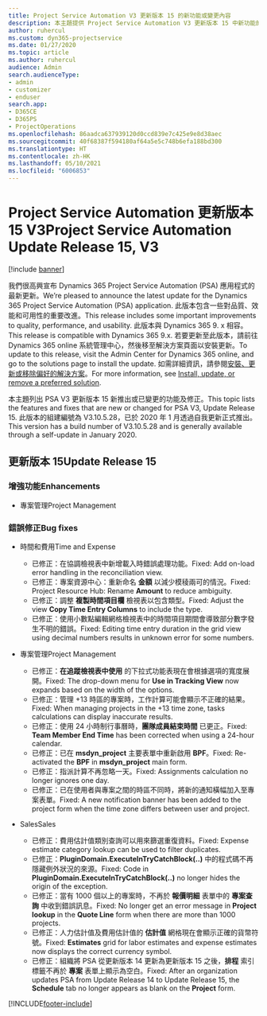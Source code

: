 ```yaml
---
title: Project Service Automation V3 更新版本 15 的新功能或變更內容
description: 本主題提供 Project Service Automation V3 更新版本 15 中新功能的相關資訊。
author: ruhercul
ms.custom: dyn365-projectservice
ms.date: 01/27/2020
ms.topic: article
ms.author: ruhercul
audience: Admin
search.audienceType:
- admin
- customizer
- enduser
search.app:
- D365CE
- D365PS
- ProjectOperations
ms.openlocfilehash: 86aadca637939120d0ccd839e7c425e9e8d38aec
ms.sourcegitcommit: 40f68387f594180af64a5e5c748b6efa188bd300
ms.translationtype: HT
ms.contentlocale: zh-HK
ms.lasthandoff: 05/10/2021
ms.locfileid: "6006853"
---
```

# <a name="project-service-automation-update-release-15-v3"></a><span data-ttu-id="4d3ac-103">Project Service Automation 更新版本 15 V3</span><span class="sxs-lookup"><span data-stu-id="4d3ac-103">Project Service Automation Update Release 15, V3</span></span>

[!include [banner](../includes/psa-now-project-operations.md)]

<span data-ttu-id="4d3ac-104">我們很高興宣布 Dynamics 365 Project Service Automation (PSA) 應用程式的最新更新。</span><span class="sxs-lookup"><span data-stu-id="4d3ac-104">We’re pleased to announce the latest update for the Dynamics 365 Project Service Automation (PSA) application.</span></span> <span data-ttu-id="4d3ac-105">此版本包含一些對品質、效能和可用性的重要改進。</span><span class="sxs-lookup"><span data-stu-id="4d3ac-105">This release includes some important improvements to quality, performance, and usability.</span></span> <span data-ttu-id="4d3ac-106">此版本與 Dynamics 365 9. x 相容。</span><span class="sxs-lookup"><span data-stu-id="4d3ac-106">This release is compatible with Dynamics 365 9.x.</span></span> <span data-ttu-id="4d3ac-107">若要更新至此版本，請前往 Dynamics 365 online 系統管理中心，然後移至解決方案頁面以安裝更新。</span><span class="sxs-lookup"><span data-stu-id="4d3ac-107">To update to this release, visit the Admin Center for Dynamics 365 online, and go to the solutions page to install the update.</span></span> <span data-ttu-id="4d3ac-108">如需詳細資訊，請參閱[安裝、更新或移除偏好的解決方案](/power-platform/admin/install-remove-preferred-solution)。</span><span class="sxs-lookup"><span data-stu-id="4d3ac-108">For more information, see [Install, update, or remove a preferred solution](/power-platform/admin/install-remove-preferred-solution).</span></span>

<span data-ttu-id="4d3ac-109">本主題列出 PSA V3 更新版本 15 新推出或已變更的功能及修正。</span><span class="sxs-lookup"><span data-stu-id="4d3ac-109">This topic lists the features and fixes that are new or changed for PSA V3, Update Release 15.</span></span> <span data-ttu-id="4d3ac-110">此版本的組建編號為 V3.10.5.28，已於 2020 年 1 月透過自我更新正式推出。</span><span class="sxs-lookup"><span data-stu-id="4d3ac-110">This version has a build number of V3.10.5.28 and is generally available through a self-update in January 2020.</span></span>

## <a name="update-release-15"></a><span data-ttu-id="4d3ac-111">更新版本 15</span><span class="sxs-lookup"><span data-stu-id="4d3ac-111">Update Release 15</span></span> 

### <a name="enhancements"></a><span data-ttu-id="4d3ac-112">增強功能</span><span class="sxs-lookup"><span data-stu-id="4d3ac-112">Enhancements</span></span>

- <span data-ttu-id="4d3ac-113">專案管理</span><span class="sxs-lookup"><span data-stu-id="4d3ac-113">Project Management</span></span>

### <a name="bug-fixes"></a><span data-ttu-id="4d3ac-114">錯誤修正</span><span class="sxs-lookup"><span data-stu-id="4d3ac-114">Bug fixes</span></span>

- <span data-ttu-id="4d3ac-115">時間和費用</span><span class="sxs-lookup"><span data-stu-id="4d3ac-115">Time and Expense</span></span>

  - <span data-ttu-id="4d3ac-116">已修正：在協調檢視表中新增載入時錯誤處理功能。</span><span class="sxs-lookup"><span data-stu-id="4d3ac-116">Fixed: Add on-load error handling in the reconciliation view.</span></span>
  - <span data-ttu-id="4d3ac-117">已修正：專案資源中心：重新命名 **金額** 以減少模稜兩可的情況。</span><span class="sxs-lookup"><span data-stu-id="4d3ac-117">Fixed: Project Resource Hub: Rename **Amount** to reduce ambiguity.</span></span>
  - <span data-ttu-id="4d3ac-118">已修正：調整 **複製時間項目欄** 檢視表以包含類型。</span><span class="sxs-lookup"><span data-stu-id="4d3ac-118">Fixed: Adjust the view **Copy Time Entry Columns** to include the type.</span></span>
  - <span data-ttu-id="4d3ac-119">已修正：使用小數點編輯網格檢視表中的時間項目期間會導致部分數字發生不明的錯誤。</span><span class="sxs-lookup"><span data-stu-id="4d3ac-119">Fixed: Editing time entry duration in the grid view using decimal numbers results in unknown error for some numbers.</span></span>

- <span data-ttu-id="4d3ac-120">專案管理</span><span class="sxs-lookup"><span data-stu-id="4d3ac-120">Project Management</span></span>

  - <span data-ttu-id="4d3ac-121">已修正：**在追蹤檢視表中使用** 的下拉式功能表現在會根據選項的寬度展開。</span><span class="sxs-lookup"><span data-stu-id="4d3ac-121">Fixed: The drop-down menu for **Use in Tracking View** now expands based on the width of the options.</span></span>
  - <span data-ttu-id="4d3ac-122">已修正：管理 +13 時區的專案時，工作計算可能會顯示不正確的結果。</span><span class="sxs-lookup"><span data-stu-id="4d3ac-122">Fixed: When managing projects in the +13 time zone, tasks calculations can display inaccurate results.</span></span>
  - <span data-ttu-id="4d3ac-123">已修正：使用 24 小時制行事曆時，**團隊成員結束時間** 已更正。</span><span class="sxs-lookup"><span data-stu-id="4d3ac-123">Fixed: **Team Member End Time** has been corrected when using a 24-hour calendar.</span></span>
  - <span data-ttu-id="4d3ac-124">已修正：已在 **msdyn_project** 主要表單中重新啟用 **BPF**。</span><span class="sxs-lookup"><span data-stu-id="4d3ac-124">Fixed: Re-activated the **BPF** in **msdyn_project** main form.</span></span>
  - <span data-ttu-id="4d3ac-125">已修正：指派計算不再忽略一天。</span><span class="sxs-lookup"><span data-stu-id="4d3ac-125">Fixed: Assignments calculation no longer ignores one day.</span></span>
  - <span data-ttu-id="4d3ac-126">已修正：已在使用者與專案之間的時區不同時，將新的通知橫幅加入至專案表單。</span><span class="sxs-lookup"><span data-stu-id="4d3ac-126">Fixed: A new notification banner has been added to the project form when the time zone differs between user and project.</span></span>

- <span data-ttu-id="4d3ac-127">Sales</span><span class="sxs-lookup"><span data-stu-id="4d3ac-127">Sales</span></span>

  - <span data-ttu-id="4d3ac-128">已修正：費用估計值類別查詢可以用來篩選重復資料。</span><span class="sxs-lookup"><span data-stu-id="4d3ac-128">Fixed: Expense estimate category lookup can be used to filter duplicates.</span></span>
  - <span data-ttu-id="4d3ac-129">已修正：**PluginDomain.ExecuteInTryCatchBlock(..)** 中的程式碼不再隱藏例外狀況的來源。</span><span class="sxs-lookup"><span data-stu-id="4d3ac-129">Fixed: Code in **PluginDomain.ExecuteInTryCatchBlock(..)** no longer hides the origin of the exception.</span></span>
  - <span data-ttu-id="4d3ac-130">已修正：當有 1000 個以上的專案時，不再於 **報價明細** 表單中的 **專案查詢** 中收到錯誤訊息。</span><span class="sxs-lookup"><span data-stu-id="4d3ac-130">Fixed: No longer get an error message in **Project lookup** in the **Quote Line** form when there are more than 1000 projects.</span></span>
  - <span data-ttu-id="4d3ac-131">已修正：人力估計值及費用估計值的 **估計值** 網格現在會顯示正確的貨幣符號。</span><span class="sxs-lookup"><span data-stu-id="4d3ac-131">Fixed: **Estimates** grid for labor estimates and expense estimates now displays the correct currency symbol.</span></span>
  - <span data-ttu-id="4d3ac-132">已修正：組織將 PSA 從更新版本 14 更新為更新版本 15 之後，**排程** 索引標籤不再於 **專案** 表單上顯示為空白。</span><span class="sxs-lookup"><span data-stu-id="4d3ac-132">Fixed: After an organization updates PSA from Update Release 14 to Update Release 15, the **Schedule** tab no longer appears as blank on the **Project** form.</span></span>


[!INCLUDE[footer-include](../includes/footer-banner.md)]